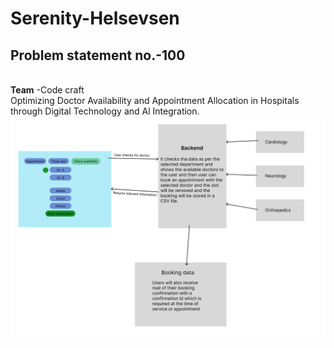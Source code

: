 # Serenity-Helsevsen
<h2>Problem statement no.-<strong>100</strong></h2><br>
<strong>Team</strong> -Code craft<br>
Optimizing Doctor Availability and Appointment Allocation in Hospitals through Digital Technology and Al Integration.<br>
<img src="/assets/serenity.jpg">
